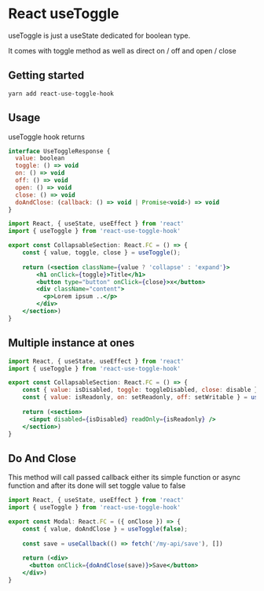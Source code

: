 # React useToggle

useToggle is just a useState dedicated for boolean type. 

It comes with toggle method as well as direct on / off and open / close 

## Getting started

```
yarn add react-use-toggle-hook
```

## Usage
useToggle hook returns
```jsx
interface UseToggleResponse {
  value: boolean
  toggle: () => void
  on: () => void
  off: () => void
  open: () => void
  close: () => void
  doAndClose: (callback: () => void | Promise<void>) => void
}
```


```jsx
import React, { useState, useEffect } from 'react'
import { useToggle } from 'react-use-toggle-hook'

export const CollapsableSection: React.FC = () => {
    const { value, toggle, close } = useToggle();
        
    return (<section className={value ? 'collapse' : 'expand'}>
        <h1 onClick={toggle}>Title</h1>
        <button type="button" onClick={close}>x</button>
        <div className="content">
          <p>Lorem ipsum ..</p>
        </div>
    </section>)
}
```

## Multiple instance at ones

```jsx
import React, { useState, useEffect } from 'react'
import { useToggle } from 'react-use-toggle-hook'

export const CollapsableSection: React.FC = () => {
    const { value: isDisabled, toggle: toggleDisabled, close: disable } = useToggle();
    const { value: isReadonly, on: setReadonly, off: setWritable } = useToggle();
        
    return (<section>
      <input disabled={isDisabled} readOnly={isReadonly} />
    </section>)
}
```

## Do And Close

This method will call passed callback either its simple function or async function and after its done will set toggle value to false

```jsx
import React, { useState, useEffect } from 'react'
import { useToggle } from 'react-use-toggle-hook'

export const Modal: React.FC = ({ onClose }) => {
    const { value, doAndClose } = useToggle(false);
    
    const save = useCallback(() => fetch('/my-api/save'), [])
    
    return (<div>
      <button onClick={doAndClose(save)}>Save</button>
    </div>)
}
```
